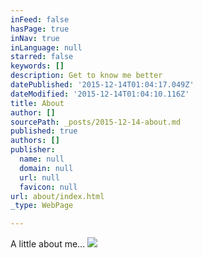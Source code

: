 ```yaml
---
inFeed: false
hasPage: true
inNav: true
inLanguage: null
starred: false
keywords: []
description: Get to know me better
datePublished: '2015-12-14T01:04:17.049Z'
dateModified: '2015-12-14T01:04:10.116Z'
title: About
author: []
sourcePath: _posts/2015-12-14-about.md
published: true
authors: []
publisher:
  name: null
  domain: null
  url: null
  favicon: null
url: about/index.html
_type: WebPage

---
```

A little about me...
![](https://s3-us-west-2.amazonaws.com/the-grid-img/p/18d99e730b87329070316bbd19aa0d9eb7c647cf.jpg)